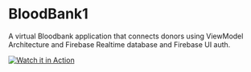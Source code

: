 # BloodBank1
A virtual Bloodbank application that connects donors using ViewModel Architecture and Firebase Realtime database and Firebase UI auth.

[![Watch it in Action](https://img.youtube.com/vi/86dv9lJb83k/0.jpg)](https://www.youtube.com/watch?v=86dv9lJb83k)
